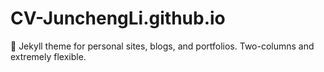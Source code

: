 # CV-JunchengLi.github.io
:triangular_ruler: Jekyll theme for personal sites, blogs, and portfolios. Two-columns and extremely flexible.
